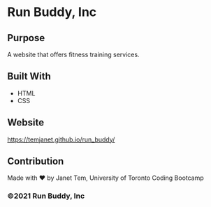 # Run Buddy, Inc

## Purpose
A website that offers fitness training services. 

## Built With
* HTML
* CSS

## Website
https://temjanet.github.io/run_buddy/

## Contribution
Made with ❤️ by Janet Tem, University of Toronto Coding Bootcamp

### ©️2021 Run Buddy, Inc 
